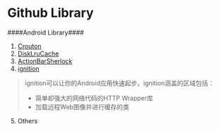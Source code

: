 Github Library
====

####Android Library####
1. [Crouton](https://github.com/keyboardsurfer/Crouton)
2. [DiskLruCache](https://github.com/JakeWharton/DiskLruCache)
3. [ActionBarSherlock](https://github.com/JakeWharton/ActionBarSherlock)
4. [ignition](https://github.com/mttkay/ignition)
> ignition可以让你的Android应用快速起步。ignition涵盖的区域包括：
> * 简单却强大的网络代码的HTTP Wrapper库
> * 加载远程Web图像并进行缓存的类
>
5. Others

